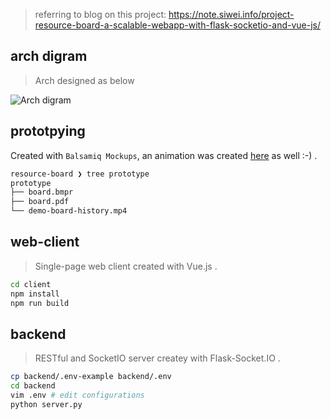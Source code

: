 > referring to blog on this project: <https://note.siwei.info/project-resource-board-a-scalable-webapp-with-flask-socketio-and-vue-js/>



## arch digram

> Arch designed as below

![Arch digram](https://note.siwei.info/project-resource-board-a-scalable-webapp-with-flask-socketio-and-vue-js/arch_diagram_0.png)



## prototpying

Created with `Balsamiq Mockups`, an animation was created [here](https://note.siwei.info/project-resource-board-a-scalable-webapp-with-flask-socketio-and-vue-js/demo-board-history.mp4) as well :-) .

```bash
resource-board ❯ tree prototype
prototype
├── board.bmpr
├── board.pdf
└── demo-board-history.mp4
```



## web-client

> Single-page web client created with Vue.js .

```bash
cd client
npm install
npm run build
```



## backend

> RESTful and SocketIO server createy with Flask-Socket.IO .

```bash
cp backend/.env-example backend/.env
cd backend
vim .env # edit configurations
python server.py
```

